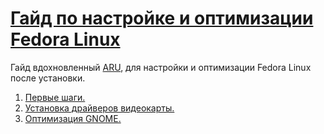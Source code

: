 # [Гайд по настройке и оптимизации Fedora Linux](https://alexeys-personal-organization.gitbook.io/gaid-po-nastroike-i-optimizacii-fedora-linux/)
Гайд вдохновленный [ARU](https://github.com/ventureoo/ARU), для настройки и оптимизации Fedora Linux после установки.
1. [Первые шаги.](https://alexeys-personal-organization.gitbook.io/gaid-po-nastroike-i-optimizacii-fedora-linux/pervye-shagi)
2. [Установка драйверов видеокарты.](https://alexeys-personal-organization.gitbook.io/gaid-po-nastroike-i-optimizacii-fedora-linux/ustanovka-draiverov-videokarty)
3. [Оптимизация GNOME.](https://alexeys-personal-organization.gitbook.io/gaid-po-nastroike-i-optimizacii-fedora-linux/optimizaciya-gnome)
